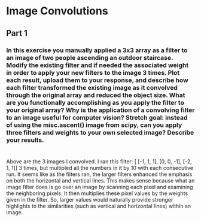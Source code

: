 # Image Convolutions

## Part 1
### In this exercise you manually applied a 3x3 array as a filter to an image of two people ascending an outdoor staircase. Modify the existing filter and if needed the associated weight in order to apply your new filters to the image 3 times. Plot each result, upload them to your response, and describe how each filter transformed the existing image as it convolved through the original array and reduced the object size. What are you functionally accomplishing as you apply the filter to your original array? Why is the application of a convolving filter to an image useful for computer vision? Stretch goal: instead of using the misc.ascent() image from scipy, can you apply three filters and weights to your own selected image? Describe your results.



#
Above are the 3 images I convolved. I ran this filter: [ [-1, 1, 1], [0, 0, -1], [-2, 1, 1]] 3 times, but multipled all the numbers in it by 10 with each consecutive run. It seems like as the filters ran, the larger filters enhanced the emphasis on both the horizontal and vertical lines. This makes sense because what an image filter does is go over an image by scanning each pixel and examining the neighboring pixels. It then multiplies these pixel values by the weights given in the filter. So, larger values would naturally provide stronger highlights to the similarities (such as vertical and horizontal lines) within an image. 
